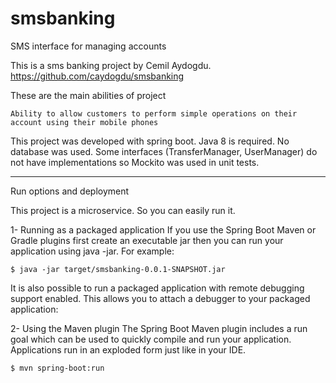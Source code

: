 # smsbanking
SMS interface for managing accounts

This is a sms banking project by Cemil Aydogdu. https://github.com/caydogdu/smsbanking

These are the main abilities of project

    Ability to allow customers to perform simple operations on their account using their mobile phones

This project was developed with spring boot. Java 8 is required. No database was used. Some interfaces (TransferManager, UserManager) do not have implementations so Mockito was used in unit tests.

------------------------------------------------------------------

Run options and deployment

This project is a microservice. So you can easily run it.

1- Running as a packaged application If you use the Spring Boot Maven or Gradle plugins first create an executable jar then you can run your application using java -jar. For example: 

    $ java -jar target/smsbanking-0.0.1-SNAPSHOT.jar 
    
It is also possible to run a packaged application with remote debugging support enabled. This allows you to attach a debugger to your packaged application:

2- Using the Maven plugin The Spring Boot Maven plugin includes a run goal which can be used to quickly compile and run your application. Applications run in an exploded form just like in your IDE.

    $ mvn spring-boot:run
